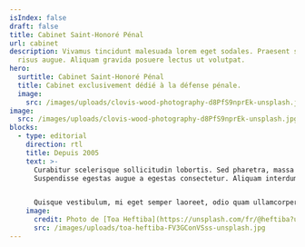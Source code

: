 ```yaml
---
isIndex: false
draft: false
title: Cabinet Saint-Honoré Pénal
url: cabinet
description: Vivamus tincidunt malesuada lorem eget sodales. Praesent sit amet
  risus augue. Aliquam gravida posuere lectus ut volutpat.
hero:
  surtitle: Cabinet Saint-Honoré Pénal
  title: Cabinet exclusivement dédié à la défense pénale.
  image:
    src: /images/uploads/clovis-wood-photography-d8PfS9nprEk-unsplash.jpg
image:
  src: /images/uploads/clovis-wood-photography-d8PfS9nprEk-unsplash.jpg
blocks:
  - type: editorial
    direction: rtl
    title: Depuis 2005
    text: >-
      Curabitur scelerisque sollicitudin lobortis. Sed pharetra, massa eu.
      Suspendisse egestas augue a egestas consectetur. Aliquam interdum hendrerit porta.


      Quisque vestibulum, mi eget semper laoreet, odio quam ullamcorper turpis, auctor fermentum magna leo eget nisi. Fusce id imperdiet nunc. Mauris tincidunt velit sed rhoncus tincidunt.
    image:
      credit: Photo de [Toa Heftiba](https://unsplash.com/fr/@heftiba?utm_content=creditCopyText&utm_medium=referral&utm_source=unsplash) sur [Unsplash](https://unsplash.com/)
      src: /images/uploads/toa-heftiba-FV3GConVSss-unsplash.jpg
---
```

